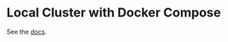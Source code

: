 # Local Cluster with Docker Compose

See the [docs](https://docs.tendermint.com/latest/networks/docker-compose.html).
